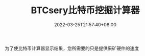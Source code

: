 ﻿---
weight: 
title: "BTCsery比特币挖掘计算器"
description: "为了使比特币计算器显示结果，您所需要的只是提供采矿硬件的速度"
date: 2022-03-25T21:57:40+08:00
lastmod: 2022-03-25T16:45:40+08:00
draft: false
authors: ["Metabd"]
featuredImage: "btcserybitebiwajuejisuanqi.png"
link: ""
tags: ["数据分析","BTCsery比特币挖掘计算器"]
categories: ["navigation"]
navigation: ["数据分析"]
lightgallery: true
toc: true
pinned: false
recommend: false
recommend1: false
---
为了使比特币计算器显示结果，您所需要的只是提供采矿硬件的速度
